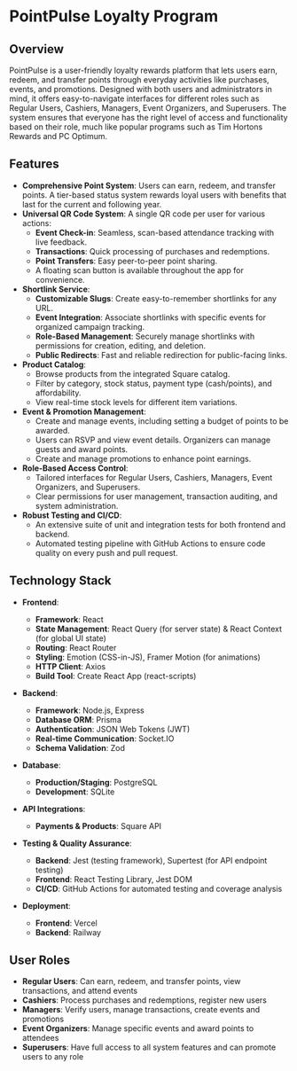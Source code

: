 # PointPulse Loyalty Program

## Overview

PointPulse is a user-friendly loyalty rewards platform that lets users earn, redeem, and transfer points through everyday activities like purchases, events, and promotions. Designed with both users and administrators in mind, it offers easy-to-navigate interfaces for different roles such as Regular Users, Cashiers, Managers, Event Organizers, and Superusers. The system ensures that everyone has the right level of access and functionality based on their role, much like popular programs such as Tim Hortons Rewards and PC Optimum.

## Features

- **Comprehensive Point System**: Users can earn, redeem, and transfer points. A tier-based status system rewards loyal users with benefits that last for the current and following year.
- **Universal QR Code System**: A single QR code per user for various actions:
    - **Event Check-in**: Seamless, scan-based attendance tracking with live feedback.
    - **Transactions**: Quick processing of purchases and redemptions.
    - **Point Transfers**: Easy peer-to-peer point sharing.
    - A floating scan button is available throughout the app for convenience.
- **Shortlink Service**:
    - **Customizable Slugs**: Create easy-to-remember shortlinks for any URL.
    - **Event Integration**: Associate shortlinks with specific events for organized campaign tracking.
    - **Role-Based Management**: Securely manage shortlinks with permissions for creation, editing, and deletion.
    - **Public Redirects**: Fast and reliable redirection for public-facing links.
- **Product Catalog**:
    - Browse products from the integrated Square catalog.
    - Filter by category, stock status, payment type (cash/points), and affordability.
    - View real-time stock levels for different item variations.
- **Event & Promotion Management**:
    - Create and manage events, including setting a budget of points to be awarded.
    - Users can RSVP and view event details. Organizers can manage guests and award points.
    - Create and manage promotions to enhance point earnings.
- **Role-Based Access Control**:
    - Tailored interfaces for Regular Users, Cashiers, Managers, Event Organizers, and Superusers.
    - Clear permissions for user management, transaction auditing, and system administration.
- **Robust Testing and CI/CD**:
    - An extensive suite of unit and integration tests for both frontend and backend.
    - Automated testing pipeline with GitHub Actions to ensure code quality on every push and pull request.

## Technology Stack

-   **Frontend**:
    -   **Framework**: React
    -   **State Management**: React Query (for server state) & React Context (for global UI state)
    -   **Routing**: React Router
    -   **Styling**: Emotion (CSS-in-JS), Framer Motion (for animations)
    -   **HTTP Client**: Axios
    -   **Build Tool**: Create React App (react-scripts)

-   **Backend**:
    -   **Framework**: Node.js, Express
    -   **Database ORM**: Prisma
    -   **Authentication**: JSON Web Tokens (JWT)
    -   **Real-time Communication**: Socket.IO
    -   **Schema Validation**: Zod

-   **Database**:
    -   **Production/Staging**: PostgreSQL
    -   **Development**: SQLite

-   **API Integrations**:
    -   **Payments & Products**: Square API

-   **Testing & Quality Assurance**:
    -   **Backend**: Jest (testing framework), Supertest (for API endpoint testing)
    -   **Frontend**: React Testing Library, Jest DOM
    -   **CI/CD**: GitHub Actions for automated testing and coverage analysis

-   **Deployment**:
    -   **Frontend**: Vercel
    -   **Backend**: Railway

## User Roles

- **Regular Users**: Can earn, redeem, and transfer points, view transactions, and attend events
- **Cashiers**: Process purchases and redemptions, register new users
- **Managers**: Verify users, manage transactions, create events and promotions
- **Event Organizers**: Manage specific events and award points to attendees
- **Superusers**: Have full access to all system features and can promote users to any role
